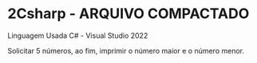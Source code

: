 # 2Csharp - ARQUIVO COMPACTADO

Linguagem Usada C# - Visual Studio 2022

Solicitar 5 números, ao fim, imprimir o número maior e o número menor.


